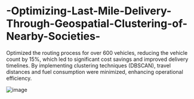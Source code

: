 # -Optimizing-Last-Mile-Delivery-Through-Geospatial-Clustering-of-Nearby-Societies-
Optimized the routing process for over 600 vehicles, reducing the vehicle count by 15%, which led to significant cost savings and improved delivery timelines. By implementing clustering techniques (DBSCAN), travel distances and fuel consumption were minimized, enhancing operational efficiency.

![image](https://github.com/user-attachments/assets/96c9cf03-4d71-4d7f-bc75-46f6714cc6ff)


